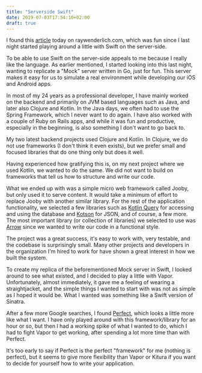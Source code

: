 ```yaml
---
title: "Serverside Swift"
date: 2019-07-03T17:54:10+02:00
draft: true
---
```


I found this [article](https://www.raywenderlich.com/3858252-how-to-think-in-server-side-swift) today on raywenderlich.com, which was fun since I last night started playing around a little with Swift on the server-side. 

To be able to use Swift on the server-side appeals to me because I really like the language. As earlier mentioned, I started looking into this last night, wanting to replicate a "Mock" server written in Go, just for fun. This server makes it easy for us to simulate a real environment while developing our iOS and Android apps.

In most of my 24 years as a professional developer, I have mainly worked on the backend and primarily on JVM based languages such as Java, and later also Clojure and Kotlin. In the Java days, we often had to use the Spring Framework, which I never want to do again. I have also worked with a couple of Ruby on Rails apps, and while it was fun and productive, especially in the beginning, is also something I don't want to go back to.

My two latest backend projects used Clojure and Kotlin. In Clojure, we do not use frameworks (I don't think it even exists), but we prefer small and focused libraries that do one thing only but does it well. 

Having experienced how gratifying this is, on my next project where we used Kotlin, we wanted to do the same. We did not want to build on frameworks that tell us how to structure and write our code. 

What we ended up with was a simple micro web framework called Jooby, but only used it to serve content. It would take a minimum of effort to replace Jooby with another similar library. For the rest of the application functionality, we selected a few libraries such as [Kotlin Query](https://github.com/seratch/kotliquery) for accessing and using the database and [Kotson](https://github.com/SalomonBrys/Kotson) for JSON, and of course, a few more. The most important library (or collection of libraries) we selected to use was [Arrow](https://arrow-kt.io) since we wanted to write our code in a functional style.

The project was a great success, it's easy to work with, very testable, and the codebase is surprisingly small. Many other projects and developers in the organization I'm hired to work for have shown a great interest in how we built the system.

To create my replica of the beforementioned Mock server in Swift, I looked around to see what existed, and I decided to play a little with Vapor. Unfortunately, almost immediately, it gave me a feeling of wearing a straightjacket, and the simple things I wanted to start with was not as simple as I hoped it would be. What I wanted was something like a Swift version of Sinatra.

After a few more Google searches, I found [Perfect](https://perfect.org), which looks a little more like what I want. I have only played around with this framework/library for an hour or so, but then I had a working spike of what I wanted to do, which I had to fight Vapor to get working, after spending a lot more time than with Perfect. 

It's too early to say if Perfect is the perfect "framework" for me (nothing is perfect), but it seems to give more flexibility than Vapor or Kitura if you want to decide for yourself how to write your application. 


